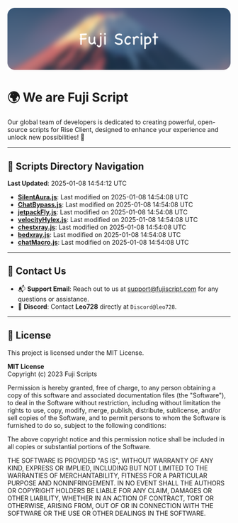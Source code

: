 ![Banner](.github/b.webp)

# 🌍 **We are Fuji Script**

Our global team of developers is dedicated to creating powerful, open-source scripts for Rise Client, designed to enhance your experience and unlock new possibilities! 🌟

---
<!-- SCRIPTS_NAVIGATION_START -->
## 📂 **Scripts Directory Navigation**

**Last Updated**: 2025-01-08 14:54:12 UTC

- **[SilentAura.js](scripts/SilentAura.js)**: Last modified on 2025-01-08 14:54:08 UTC
- **[ChatBypass.js](scripts/ChatBypass.js)**: Last modified on 2025-01-08 14:54:08 UTC
- **[jetpackFly.js](scripts/jetpackFly.js)**: Last modified on 2025-01-08 14:54:08 UTC
- **[velocityHylex.js](scripts/velocityHylex.js)**: Last modified on 2025-01-08 14:54:08 UTC
- **[chestxray.js](scripts/chestxray.js)**: Last modified on 2025-01-08 14:54:08 UTC
- **[bedxray.js](scripts/bedxray.js)**: Last modified on 2025-01-08 14:54:08 UTC
- **[chatMacro.js](scripts/chatMacro.js)**: Last modified on 2025-01-08 14:54:08 UTC

<!-- SCRIPTS_NAVIGATION_END -->

---

## 💬 **Contact Us**  
- 📬 **Support Email**: Reach out to us at [support@fujiscript.com](mailto:support@fujiscript.com) for any questions or assistance.  
- 💬 **Discord**: Contact **Leo728** directly at `Discord@leo728`.

---

## 📜 **License**

This project is licensed under the MIT License.  

**MIT License**  
Copyright (c) 2023 Fuji Scripts  

Permission is hereby granted, free of charge, to any person obtaining a copy of this software and associated documentation files (the "Software"), to deal in the Software without restriction, including without limitation the rights to use, copy, modify, merge, publish, distribute, sublicense, and/or sell copies of the Software, and to permit persons to whom the Software is furnished to do so, subject to the following conditions:  

The above copyright notice and this permission notice shall be included in all copies or substantial portions of the Software.  

THE SOFTWARE IS PROVIDED "AS IS", WITHOUT WARRANTY OF ANY KIND, EXPRESS OR IMPLIED, INCLUDING BUT NOT LIMITED TO THE WARRANTIES OF MERCHANTABILITY, FITNESS FOR A PARTICULAR PURPOSE AND NONINFRINGEMENT. IN NO EVENT SHALL THE AUTHORS OR COPYRIGHT HOLDERS BE LIABLE FOR ANY CLAIM, DAMAGES OR OTHER LIABILITY, WHETHER IN AN ACTION OF CONTRACT, TORT OR OTHERWISE, ARISING FROM, OUT OF OR IN CONNECTION WITH THE SOFTWARE OR THE USE OR OTHER DEALINGS IN THE SOFTWARE.  
